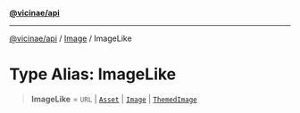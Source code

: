 [**@vicinae/api**](../../../../README.md)

***

[@vicinae/api](../../../../README.md) / [Image](../README.md) / ImageLike

# Type Alias: ImageLike

> **ImageLike** = `URL` \| [`Asset`](Asset.md) \| [`Image`](../../../../type-aliases/Image.md) \| [`ThemedImage`](ThemedImage.md)
